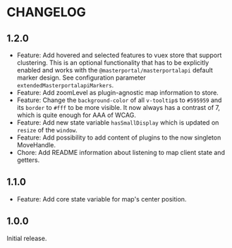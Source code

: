# CHANGELOG

## 1.2.0

- Feature: Add hovered and selected features to vuex store that support clustering. This is an optional functionality that has to be explicitly enabled and works with the `@masterportal/masterportalapi` default marker design. See configuration parameter `extendedMasterportalapiMarkers`.
- Feature: Add zoomLevel as plugin-agnostic map information to store.
- Feature: Change the `background-color` of all `v-tooltip`s to `#595959` and its `border` to `#fff` to be more visible. It now always has a contrast of 7, which is quite enough for AAA of WCAG.
- Feature: Add new state variable `hasSmallDisplay` which is updated on `resize` of the `window`.
- Feature: Add possibility to add content of plugins to the now singleton MoveHandle.
- Chore: Add README information about listening to map client state and getters.

## 1.1.0

- Feature: Add core state variable for map's center position.

## 1.0.0

Initial release.
